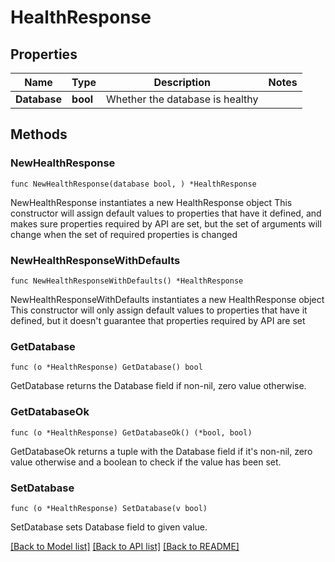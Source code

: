# HealthResponse

## Properties

Name | Type | Description | Notes
------------ | ------------- | ------------- | -------------
**Database** | **bool** | Whether the database is healthy | 

## Methods

### NewHealthResponse

`func NewHealthResponse(database bool, ) *HealthResponse`

NewHealthResponse instantiates a new HealthResponse object
This constructor will assign default values to properties that have it defined,
and makes sure properties required by API are set, but the set of arguments
will change when the set of required properties is changed

### NewHealthResponseWithDefaults

`func NewHealthResponseWithDefaults() *HealthResponse`

NewHealthResponseWithDefaults instantiates a new HealthResponse object
This constructor will only assign default values to properties that have it defined,
but it doesn't guarantee that properties required by API are set

### GetDatabase

`func (o *HealthResponse) GetDatabase() bool`

GetDatabase returns the Database field if non-nil, zero value otherwise.

### GetDatabaseOk

`func (o *HealthResponse) GetDatabaseOk() (*bool, bool)`

GetDatabaseOk returns a tuple with the Database field if it's non-nil, zero value otherwise
and a boolean to check if the value has been set.

### SetDatabase

`func (o *HealthResponse) SetDatabase(v bool)`

SetDatabase sets Database field to given value.



[[Back to Model list]](../README.md#documentation-for-models) [[Back to API list]](../README.md#documentation-for-api-endpoints) [[Back to README]](../README.md)


